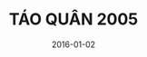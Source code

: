 ---
title: TÁO QUÂN 2005
youtubeId: Q3KUym_zttg
date: 2016-01-02
categories: [tao-quan]
actors: [xuan-bac, cong-ly, quang-thang, chi-trung, van-dung, quoc-khanh, tu-long]
type: Video
---